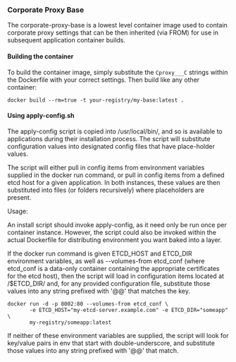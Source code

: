 ### Corporate Proxy Base
The corporate-proxy-base is a lowest level container image used to contain
corporate proxy settings that can be then inherited (via FROM) for use in
subsequent application container builds.

#### Building the container
To build the container image, simply substitute the `Cproxy___C` strings within
the Dockerfile with your correct settings. Then build like any other container:

```
docker build --rm=true -t your-registry/my-base:latest .
```

#### Using apply-config.sh
The apply-config script is copied into /usr/local/bin/, and so is available
to applications during their installation process. The script will substitute
configuration values into designated config files that have place-holder
values.

The script will either pull in config items from environment variables supplied
in the docker run command, or pull in config items from a defined etcd host
for a given application. In both instances, these values are then substituted
into files (or folders recursively) where placeholders are present.

Usage:

An install script should invoke apply-config, as it need only be run once
per container instance. However, the script could also be invoked within the
actual Dockerfile for distributing environment you want baked into a layer.

If the docker run command is given ETCD_HOST and ETCD_DIR environment variables,
as well as --volumes-from etcd_conf (where etcd_conf is a data-only container
containing the appropriate certificates for the etcd host), then the script
will load in configuration items located at /$ETCD_DIR/ and, for any provided
configuration file, substitute those values into any string prefixed with '@@'
that matches the key.

```
docker run -d -p 8002:80 --volumes-from etcd_conf \
       -e ETCD_HOST="my-etcd-server.example.com" -e ETCD_DIR="someapp" \
       my-registry/someapp:latest
```

If neither of these environment variables are supplied, the script will look
for key/value pairs in env that start with double-underscore, and substitute
those values into any string prefixed with '@@' that match.
